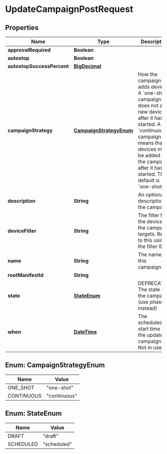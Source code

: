 
# UpdateCampaignPostRequest

## Properties
Name | Type | Description | Notes
------------ | ------------- | ------------- | -------------
**approvalRequired** | **Boolean** |  |  [optional]
**autostop** | **Boolean** |  |  [optional]
**autostopSuccessPercent** | [**BigDecimal**](BigDecimal.md) |  |  [optional]
**campaignStrategy** | [**CampaignStrategyEnum**](#CampaignStrategyEnum) | How the campaign adds devices. A &#x60;one-shot&#x60; campaign does not add new devices after it has started. A &#x60;continuous&#x60; campaign means that devices may be added to the campaign after it has started. The default is &#x60;one-shot&#x60;. |  [optional]
**description** | **String** | An optional description of the campaign. |  [optional]
**deviceFilter** | **String** | The filter for the devices the campaign targets. Refer to this using the filter ID. | 
**name** | **String** | The name for this campaign. |  [optional]
**rootManifestId** | **String** |  |  [optional]
**state** | [**StateEnum**](#StateEnum) | DEPRECATED: The state of the campaign (use phase instead) |  [optional]
**when** | [**DateTime**](DateTime.md) | The scheduled start time for the update campaign. Not in use. |  [optional]


<a name="CampaignStrategyEnum"></a>
## Enum: CampaignStrategyEnum
Name | Value
---- | -----
ONE_SHOT | &quot;one-shot&quot;
CONTINUOUS | &quot;continuous&quot;


<a name="StateEnum"></a>
## Enum: StateEnum
Name | Value
---- | -----
DRAFT | &quot;draft&quot;
SCHEDULED | &quot;scheduled&quot;



